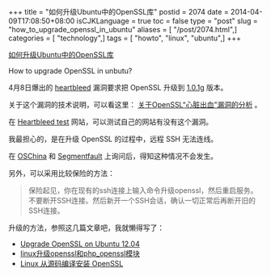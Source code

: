 +++
title = "如何升级Ubuntu中的OpenSSL库"
postid = 2074
date = 2014-04-09T17:08:50+08:00
isCJKLanguage = true
toc = false
type = "post"
slug = "how_to_upgrade_openssl_in_ubuntu"
aliases = [ "/post/2074.html",]
categories = [ "technology",]
tags = [ "howto", "linux", "ubuntu",]
+++


[如何升级Ubuntu中的OpenSSL库](https://blog.zengrong.net/post/2074.html)

How to upgrade OpenSSL in unbutu?

4月8日爆出的 [heartbleed][1] 漏洞要求把 OpenSSL 升级到 [1.0.1g][4] 版本。

关于这个漏洞的技术说明，可以看这里： [关于OpenSSL“心脏出血”漏洞的分析][3] 。

在 [Heartbleed test][2] 网站，可以测试自己的网站有没有这个漏洞。

我最担心的，是在升级 OpenSSL 的过程中，远程 SSH 无法连线。

在 [OSChina][6] 和 [Segmentfault][5] 上询问后，得知这种情况不会发生。

另外，可以采用比较保险的方法：

>保险起见，你在现有的ssh连接上输入命令升级openssl，然后重启服务。不要断开SSH连接。然后新开一个SSH会话，确认一切正常后再断开旧的SSH连接。

升级的方法，参照这几篇文章吧，我就懒得写了：

* [Upgrade OpenSSL on Ubuntu 12.04][11]
* [linux升级openssl和php_openssl模块][12]
* [Linux 从源码编译安装 OpenSSL][13]

[1]: http://heartbleed.com/
[2]: http://filippo.io/Heartbleed/
[3]: http://drops.wooyun.org/papers/1381
[4]: https://www.openssl.org/source/openssl-1.0.1g.tar.gz
[5]: http://segmentfault.com/q/1010000000460583
[6]: http://www.oschina.net/question/948725_150419
[11]: http://askubuntu.com/questions/429385/upgrade-openssl-on-ubuntu-12-04
[12]: http://www.markdream.com/server/linux-update-openssl.shtml
[13]: http://wangyan.org/blog/install-openssl-from-source.html
